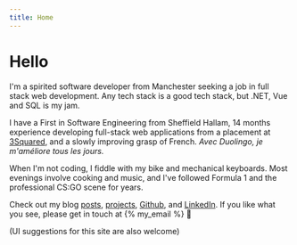 ```yaml
---
title: Home
---
```


# Hello

I'm a spirited software developer from Manchester seeking a job in full stack
web development. Any tech stack is a good tech stack, but .NET, Vue and SQL is
my jam.

I have a First in Software Engineering from Sheffield Hallam, 14 months
experience developing full-stack web applications from a placement at
[3Squared](https://3squared.com), and a slowly improving grasp of French.
<em title="With Duolingo, I'm getting better every day.">Avec Duolingo, je
m'améliore tous les jours.</em>

When I'm not coding, I fiddle with my bike and mechanical keyboards. Most
evenings involve cooking and music, and I've followed Formula 1 and the
professional CS:GO scene for years.

Check out my blog [posts](/posts), [projects](/projects),
[Github](https://github.com/joshsj), and
[LinkedIn](https://uk.linkedin.com/in/joshsjuk). If you like what you see,
please get in touch at {% my_email %} 🙂

(UI suggestions for this site are also welcome)
